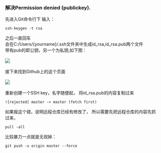 ### 解决Permission denied (publickey).
先进入Git命令行下
输入：
```
ssh-keygen -t rsa
```
之后一直回车
<br>
会在C:/Users/{yourname}/.ssh文件夹中生成id_rsa,id_rsa.pub两个文件
<br>
带有pub的即公钥，另一个为私钥,如下图：
<br>
<br>
![](https://github.com/Bihanghang/Test/blob/master/MarkDownPictures/Capture.PNG)
<br>
<br>
接下来找到Github上的这个页面
<br>
<br>
![](https://raw.githubusercontent.com/Bihanghang/Test/master/MarkDownPictures/githubSSH.PNG)
<br>
<br>
重新创建一个SSH key，名字随便起，
将id_rsa.pub的内容复制过来

```
![rejected] master -> master (fetch first)
````
如果报这个错，说明远程仓库已经有修改了，
所以需要先把远程仓库的内容先抓过来，
```
pull -all
```
比较暴力一点就是无视掉：
```
git push -u origin master --force
```





